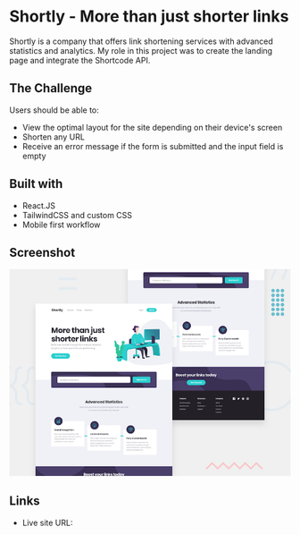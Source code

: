 # Shortly - More than just shorter links
Shortly is a company that offers link shortening services with advanced statistics and analytics. My role in this project was to create the landing page and integrate the Shortcode API.

## The Challenge
Users should be able to:
- View the optimal layout for the site depending on their device's screen
- Shorten any URL
- Receive an error message if the form is submitted and the input field is empty

## Built with
- React.JS
- TailwindCSS and custom CSS
- Mobile first workflow


## Screenshot
![](./src/desktop-preview.jpg)

## Links
- Live site URL: 